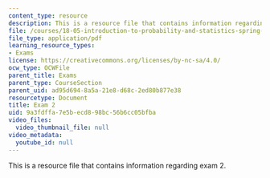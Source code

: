 ```yaml
---
content_type: resource
description: This is a resource file that contains information regarding exam 2.
file: /courses/18-05-introduction-to-probability-and-statistics-spring-2014/9a3fdffa7e5becd898bc56b6cc05bfba_MIT18_05S14_Exam2.pdf
file_type: application/pdf
learning_resource_types:
- Exams
license: https://creativecommons.org/licenses/by-nc-sa/4.0/
ocw_type: OCWFile
parent_title: Exams
parent_type: CourseSection
parent_uid: ad95d694-8a5a-21e8-d68c-2ed80b877e38
resourcetype: Document
title: Exam 2
uid: 9a3fdffa-7e5b-ecd8-98bc-56b6cc05bfba
video_files:
  video_thumbnail_file: null
video_metadata:
  youtube_id: null
---
```

This is a resource file that contains information regarding exam 2.